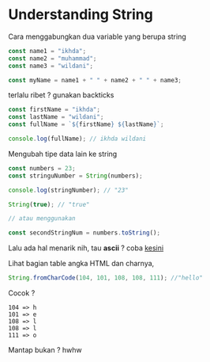 # Understanding String

Cara menggabungkan dua variable yang berupa string

```javascript
const name1 = "ikhda";
const name2 = "muhammad";
const name3 = "wildani";

const myName = name1 + " " + name2 + " " + name3;
```

terlalu ribet ? gunakan backticks

```javascript
const firstName = "ikhda";
const lastName = "wildani";
const fullName = `${firstName} ${lastName}`;

console.log(fullName); // ikhda wildani
```

Mengubah tipe data lain ke string

```javascript
const numbers = 23;
const stringuNumber = String(numbers);

console.log(stringNumber); // "23"

String(true); // "true"

// atau menggunakan

const secondStringNum = numbers.toString();
```

Lalu ada hal menarik nih, tau **ascii** ? coba [kesini](http://www.asciitable.com/)

Lihat bagian table angka HTML dan charnya,

```javascript
String.fromCharCode(104, 101, 108, 108, 111); //"hello"
```

Cocok ?

```
104 => h
101 => e
108 => l
108 => l
111 => o
```

Mantap bukan ? hwhw
